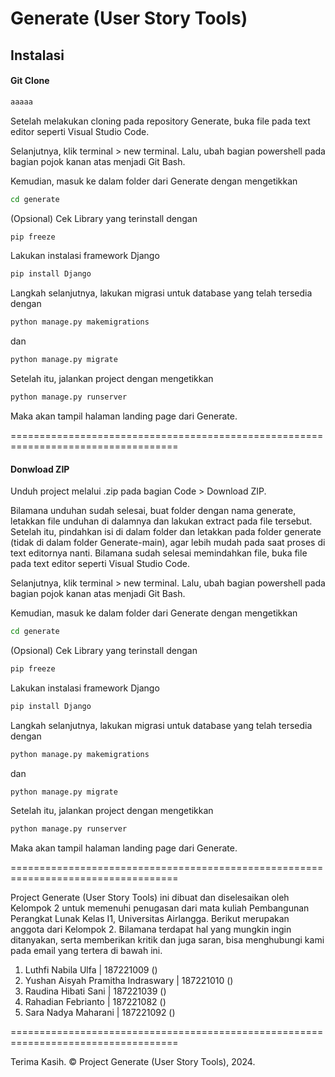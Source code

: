 # Generate (User Story Tools)

## Instalasi

#### Git Clone
```bash
aaaaa
```

Setelah melakukan cloning pada repository Generate, buka file pada text editor seperti Visual Studio Code.

Selanjutnya, klik terminal > new terminal.
Lalu, ubah bagian powershell pada bagian pojok kanan atas menjadi Git Bash.

Kemudian, masuk ke dalam folder dari Generate dengan mengetikkan
```bash
cd generate
```

(Opsional) Cek Library yang terinstall dengan
```bash
pip freeze
```

Lakukan instalasi framework Django
```bash
pip install Django
```

Langkah selanjutnya, lakukan migrasi untuk database yang telah tersedia dengan
```bash
python manage.py makemigrations
```

dan

```bash
python manage.py migrate
```

Setelah itu, jalankan project dengan mengetikkan
```bash
python manage.py runserver
```

Maka akan tampil halaman landing page dari Generate.

===================================================================================
#### Donwload ZIP
Unduh project melalui .zip pada bagian Code > Download ZIP.

Bilamana unduhan sudah selesai, buat folder dengan nama generate, letakkan file unduhan di dalamnya dan lakukan extract pada file tersebut.
Setelah itu, pindahkan isi di dalam folder dan letakkan pada folder generate (tidak di dalam folder Generate-main), agar lebih mudah pada saat proses di text editornya nanti.
Bilamana sudah selesai memindahkan file, buka file pada text editor seperti Visual Studio Code.

Selanjutnya, klik terminal > new terminal.
Lalu, ubah bagian powershell pada bagian pojok kanan atas menjadi Git Bash.

Kemudian, masuk ke dalam folder dari Generate dengan mengetikkan
```bash
cd generate
```

(Opsional) Cek Library yang terinstall dengan
```bash
pip freeze
```

Lakukan instalasi framework Django
```bash
pip install Django
```

Langkah selanjutnya, lakukan migrasi untuk database yang telah tersedia dengan
```bash
python manage.py makemigrations
```

dan

```bash
python manage.py migrate
```

Setelah itu, jalankan project dengan mengetikkan
```bash
python manage.py runserver
```

Maka akan tampil halaman landing page dari Generate.

===================================================================================

Project Generate (User Story Tools) ini dibuat dan diselesaikan oleh Kelompok 2 untuk memenuhi penugasan dari mata kuliah Pembangunan Perangkat Lunak Kelas I1, Universitas Airlangga.
Berikut merupakan anggota dari Kelompok 2. Bilamana terdapat hal yang mungkin ingin ditanyakan, serta memberikan kritik dan juga saran, bisa menghubungi kami pada email yang tertera di bawah ini.

1. Luthfi Nabila Ulfa | 187221009                  ()
2. Yushan Aisyah Pramitha Indraswary | 187221010   ()
3. Raudina Hibati Sani | 187221039                 ()
4. Rahadian Febrianto  | 187221082                 ()
5. Sara Nadya Maharani | 187221092                 ()

===================================================================================

Terima Kasih.
© Project Generate (User Story Tools), 2024.
